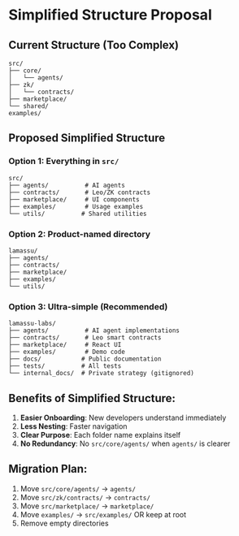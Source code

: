 # Simplified Structure Proposal

## Current Structure (Too Complex)
```
src/
├── core/
│   └── agents/
├── zk/
│   └── contracts/
├── marketplace/
└── shared/
examples/
```

## Proposed Simplified Structure

### Option 1: Everything in `src/`
```
src/
├── agents/          # AI agents
├── contracts/       # Leo/ZK contracts  
├── marketplace/     # UI components
├── examples/        # Usage examples
└── utils/          # Shared utilities
```

### Option 2: Product-named directory
```
lamassu/
├── agents/
├── contracts/
├── marketplace/
├── examples/
└── utils/
```

### Option 3: Ultra-simple (Recommended)
```
lamassu-labs/
├── agents/          # AI agent implementations
├── contracts/       # Leo smart contracts
├── marketplace/     # React UI
├── examples/        # Demo code
├── docs/           # Public documentation
├── tests/          # All tests
└── internal_docs/  # Private strategy (gitignored)
```

## Benefits of Simplified Structure:
1. **Easier Onboarding**: New developers understand immediately
2. **Less Nesting**: Faster navigation
3. **Clear Purpose**: Each folder name explains itself
4. **No Redundancy**: No `src/core/agents/` when `agents/` is clearer

## Migration Plan:
1. Move `src/core/agents/` → `agents/`
2. Move `src/zk/contracts/` → `contracts/`
3. Move `src/marketplace/` → `marketplace/`
4. Move `examples/` → `src/examples/` OR keep at root
5. Remove empty directories